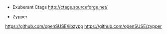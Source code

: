 - Exuberant Ctags
http://ctags.sourceforge.net/

- Zypper

https://github.com/openSUSE/libzypp
https://github.com/openSUSE/zypper
